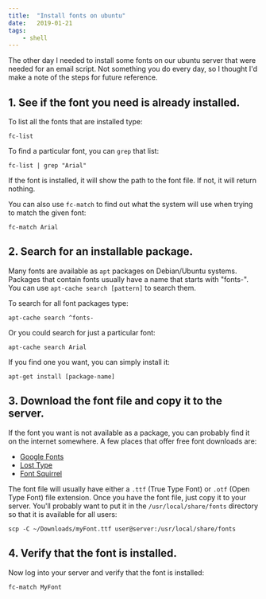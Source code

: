 ```yaml
---
title:  "Install fonts on ubuntu"
date:   2019-01-21
tags:
    - shell
---
```


The other day I needed to install some fonts on our ubuntu server that were needed for an email script. Not something you do every day, so I thought I'd make a note of the steps for future reference.

## 1. See if the font you need is already installed.

To list all the fonts that are installed type:
```
fc-list
```

To find a particular font, you can `grep` that list:
```
fc-list | grep "Arial"
```

If the font is installed, it will show the path to the font file. If not, it will return nothing.

You can also use `fc-match` to find out what the system will use when trying to match the given font:
```
fc-match Arial
```

## 2. Search for an installable package.

Many fonts are available as `apt` packages on Debian/Ubuntu systems. Packages that contain fonts usually have a name that starts with "fonts-". You can use `apt-cache search [pattern]` to search them.

To search for all font packages type:
```
apt-cache search ^fonts-
```

Or you could search for just a particular font:
```
apt-cache search Arial
```

If you find one you want, you can simply install it:
```
apt-get install [package-name]
```

## 3. Download the font file and copy it to the server.

If the font you want is not available as a package, you can probably find it on the internet somewhere. A few places that offer free font downloads are:

* [Google Fonts](https://fonts.google.com/)
* [Lost Type](http://www.losttype.com/)
* [Font Squirrel](https://www.fontsquirrel.com/)

The font file will usually have either a `.ttf` (True Type Font) or `.otf` (Open Type Font) file extension. Once you have the font file, just copy it to your server. You'll probably want to put it in the `/usr/local/share/fonts` directory so that it is available for all users:

```
scp -C ~/Downloads/myFont.ttf user@server:/usr/local/share/fonts
```

## 4. Verify that the font is installed.

Now log into your server and verify that the font is installed:
```
fc-match MyFont
```
